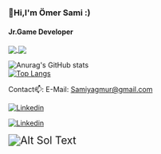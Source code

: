 ### 👋Hi,I'm Ömer Sami :)
#### Jr.Game Developer

<a href="https://github.com/samiyagmur/github-readme-stats">
  <img align="center" src="https://github-readme-stats.vercel.app/api/pin/?username=samiyagmur&repo=github-readme-stats" />
</a>
<a href="https://github.com/samiyagmur/convoychat">
  <img align="center" src="https://github-readme-stats.vercel.app/api/pin/?username=samiyagmur&repo=convoychat" />
</a>



![Anurag's GitHub stats](https://github-readme-stats.vercel.app/api?username=samiyagmur&show_icons=true&theme=dark)  
[![Top Langs](https://github-readme-stats.vercel.app/api/top-langs/?username=samiyagmur&theme=dark&langs_count=3)](https://github.com/samiyagmur/github-readme-stats)


Contact📫:
E-Mail: Samiyagmur@gmail.com

[![Linkedin](https://user-images.githubusercontent.com/77567437/204932209-27ef923d-1879-4bf7-b29a-0e25c1a93384.png)][1]

[1]: https://www.linkedin.com/in/%C3%B6mer-sami-ya%C4%9Fmur-6b64b018b/


[![Linkedin](https://user-images.githubusercontent.com/77567437/204914179-e4bdb56f-6a88-4db3-88c2-c9df092f2184.png)][2]

[2]: https://www.linkedin.com/in/%C3%B6mer-sami-ya%C4%9Fmur-6b64b018b/


<img src="https://media.giphy.com/media/Rs2iAnfEImXIs/giphy.gif" alt="Alt Sol Text" style="zoom:150%;" />




